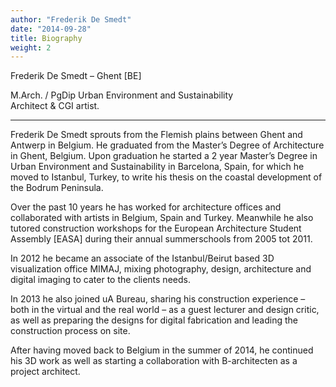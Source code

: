 ```yaml
---
author: "Frederik De Smedt"
date: "2014-09-28"
title: Biography
weight: 2
---
```


Frederik De Smedt – Ghent [BE]

M.Arch. / PgDip Urban Environment and Sustainability \
Architect & CGI artist.

---

Frederik De Smedt sprouts from the Flemish plains between Ghent and Antwerp in Belgium. He graduated from the Master’s Degree of Architecture in Ghent, Belgium. Upon graduation he started a 2 year Master’s Degree in Urban Environment and Sustainability in Barcelona, Spain, for which he moved to Istanbul, Turkey, to write his thesis on the coastal development of the Bodrum Peninsula.

Over the past 10 years he has worked for architecture offices and collaborated with artists in Belgium, Spain and Turkey. Meanwhile he also tutored construction workshops for the European Architecture Student Assembly [EASA] during their annual summerschools from 2005 tot 2011.

In 2012 he became an associate of the Istanbul/Beirut based 3D visualization office MIMAJ, mixing photography, design, architecture and digital imaging to cater to the clients needs.

In 2013 he also joined uA Bureau, sharing his construction experience – both in the virtual and the real world – as a guest lecturer and design critic, as well as preparing the designs for digital fabrication and leading the construction process on site.

After having moved back to Belgium in the summer of 2014, he continued his 3D work as well as starting a collaboration with B-architecten as a project architect.
